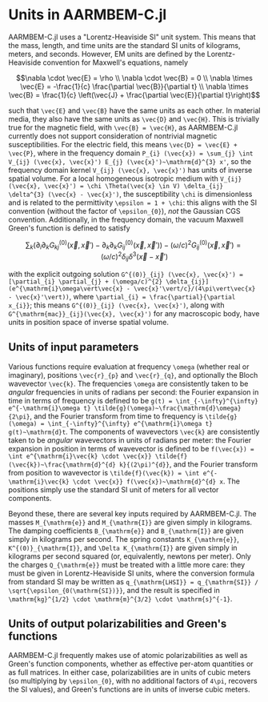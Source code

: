 # Units in AARMBEM-C.jl

AARMBEM-C.jl uses a "Lorentz-Heaviside SI" unit system. This means that
the mass, length, and time units are the standard SI units of
kilograms, meters, and seconds. However, EM units are defined by the
Lorentz-Heaviside convention for Maxwell's equations, namely
```math
\nabla \cdot \vec{E} = \rho \\
\nabla \cdot \vec{B} = 0 \\
\nabla \times \vec{E} = -\frac{1}{c} \frac{\partial \vec{B}}{\partial t} \\
\nabla \times \vec{B} = \frac{1}{c} \left(\vec{J} + \frac{\partial \vec{E}}{\partial t}\right)
```
such that ``\vec{E}`` and ``\vec{B}`` have the same units as each
other. In material media, they also have the same units as ``\vec{D}``
and ``\vec{H}``. This is trivially true for the magnetic field, with
``\vec{B} = \vec{H}``, as AARMBEM-C.jl currently does not support
consideration of nontrivial magnetic susceptibilities. For the
electric field, this means ``\vec{D} = \vec{E} + \vec{P}``, where in
the frequency domain ``P_{i} (\vec{x}) = \sum_{j} \int V_{ij}
(\vec{x}, \vec{x}') E_{j} (\vec{x}')~\mathrm{d}^{3} x'``, so the
frequency domain kernel ``V_{ij} (\vec{x}, \vec{x}')`` has units of
inverse spatial volume. For a local homogeneous isotropic medium with
``V_{ij} (\vec{x}, \vec{x}') = \chi \Theta(\vec{x} \in V) \delta_{ij}
\delta^{3} (\vec{x} - \vec{x}')``, the susceptibility ``\chi`` is
dimensionless and is related to the permittivity ``\epsilon = 1 +
\chi``: this aligns with the SI convention (without the factor of
``\epsilon_{0}``), *not* the Gaussian CGS convention. Additionally, in
the frequency domain, the vacuum Maxwell Green's function is defined
to satisfy
```math
\sum_{k} (\partial_{i} \partial_{k} G^{(0)}_{kj} (\vec{x}, \vec{x}') -
\partial_{k} \partial_{k} G^{(0)}_{ij} (\vec{x}, \vec{x}')) -
(\omega/c)^{2} G^{(0)}_{ij} (\vec{x}, \vec{x}') = (\omega/c)^{2}
\delta_{ij} \delta^{3} (\vec{x} - \vec{x}')
```
with the explicit outgoing solution ``G^{(0)}_{ij} (\vec{x}, \vec{x}')
= [\partial_{i} \partial_{j} + (\omega/c)^{2}
\delta_{ij}](e^{\mathrm{i}\omega\vert\vec{x} -
\vec{x}'\vert/c}/(4\pi\vert\vec{x} - \vec{x}'\vert))``, where
``\partial_{i} = \frac{\partial}{\partial x_{i}}``; this means
``G^{(0)}_{ij} (\vec{x}, \vec{x}')``, along with
``G^{\mathrm{mac}}_{ij}(\vec{x}, \vec{x}')`` for any macroscopic body,
have units in position space of inverse spatial volume.

## Units of input parameters

Various functions require evaluation at frequency ``\omega`` (whether
real or imaginary), positions ``\vec{r}_{p}`` and ``\vec{r}_{q}``, and
optionally the Bloch wavevector ``\vec{k}``. The frequencies
``\omega`` are consistently taken to be *angular* frequencies in units
of radians per second: the Fourier expansion in time in terms of
frequency is defined to be ``g(t) = \int_{-\infty}^{\infty}
e^{-\mathrm{i}\omega t}
\tilde{g}(\omega)~\frac{\mathrm{d}\omega}{2\pi}``, and the Fourier
transform from time to frequency is ``\tilde{g}(\omega) =
\int_{-\infty}^{\infty} e^{\mathrm{i}\omega t} g(t)~\mathrm{d}t``. The
components of wavevectors ``\vec{k}`` are consistently taken to be
*angular* wavevectors in units of radians per meter: the Fourier
expansion in position in terms of wavevector is defined to be
``f(\vec{x}) = \int e^{\mathrm{i}\vec{k} \cdot \vec{x}}
\tilde{f}(\vec{k})~\frac{\mathrm{d}^{d} k}{(2\pi)^{d}}``, and the
Fourier transform from position to wavevector is ``\tilde{f}(\vec{k})
= \int e^{-\mathrm{i}\vec{k} \cdot \vec{x}} f(\vec{x})~\mathrm{d}^{d}
x``. The positions simply use the standard SI unit of meters for all
vector components.

Beyond these, there are several key inputs required by
AARMBEM-C.jl. The masses ``M_{\mathrm{e}}`` and ``M_{\mathrm{I}}`` are
given simply in kilograms. The damping coefficients ``B_{\mathrm{e}}``
and ``B_{\mathrm{I}}`` are given simply in kilograms per second. The
spring constants ``K_{\mathrm{e}}``, ``K^{(0)}_{\mathrm{I}}``, and
``\Delta K_{\mathrm{I}}`` are given simply in kilograms per second
squared (or, equivalently, newtons per meter). Only the charges
``Q_{\mathrm{e}}`` must be treated with a little more care: they must
be given in Lorentz-Heaviside SI units, where the conversion formula
from standard SI may be written as ``q_{\mathrm{LHSI}} =
q_{\mathrm{SI}} / \sqrt{\epsilon_{0(\mathrm{SI})}}``, and the result
is specified in ``\mathrm{kg}^{1/2} \cdot \mathrm{m}^{3/2} \cdot
\mathrm{s}^{-1}``.

## Units of output polarizabilities and Green's functions

AARMBEM-C.jl frequently makes use of atomic polarizabilities as well as
Green's function components, whether as effective per-atom quantities
or as full matrices. In either case, polarizabilities are in units of
cubic meters (so multiplying by ``\epsilon_{0}``, with no additional
factors of ``4\pi``, recovers the SI values), and Green's functions
are in units of inverse cubic meters.
